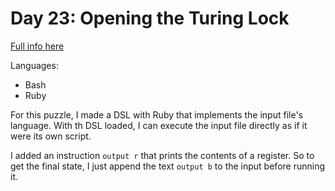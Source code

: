 # Day 23: Opening the Turing Lock

[Full info here](https://adventofcode.com/2015/day/23)

Languages:
* Bash
* Ruby

For this puzzle, I made a DSL with Ruby that implements the input file's
language. With th DSL loaded, I can execute the input file directly as if
it were its own script.

I added an instruction `output r` that prints the contents of a register.
So to get the final state, I just append the text `output b` to the input
before running it.
